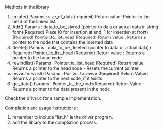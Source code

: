 Methods in the library
1. create()
        Params : size_of_data (required)
        Return value: Pointer to the head of the linked list.
2. Add()
        Params : data_to_be_stored (pointer to data or actual data in string form)(Required)
                 Place (0 for insertion at end, 1 for insertion at front) (Required)
                 Pointer_to_list_head (Required)
        Return value : Returns a pointer to the node that contains the inserted data
3. delete()
        Params : data_to_be_deleted (pointer to data or actual data) ( Required)
                 Pointer_to_list_head (Required)
        Return value : Returns a pointer to the head node
4. rewindlist()
        Params :    Pointer_to_list_head (Required)
        Return value : Returns a pointer to the head node - Resets the current pointer
5. move_forward()
        Params :  Pointer_to_move (Required)
        Return Value : Returns a pointer to the next node, if it exists.
6. get_data()
        Params : Pointer_to_the_node(Required)
        Return Value : Returns a pointer to the data present in the node.


Check the driver.c for a sample implementation.

Compilation and usage Instructions :
1. remember to include "list.h" in the driver program.
2. add the library to the compliation process.
